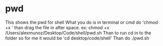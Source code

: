 # pwd
This shows the pwd for shell
What you do is in terminal or cmd do 'chmod +x ' than drag the file in after space. ex: chmod +x /Users/alexmunoz/Desktop/Code/shell/pwd.sh 
Than to run cd in to the folder so for me it would be 'cd desktop/code/shell'
Than do ./pwd.sh
